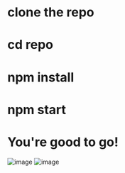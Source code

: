 # clone the repo
# cd repo
# npm install
# npm start

# You're good to go!

![image](https://github.com/AkashNemade16/dictionarywebapp/assets/37910311/2793a30b-0c05-45e2-9b01-f0729b01bf82)
![image](https://github.com/AkashNemade16/dictionarywebapp/assets/37910311/e35a845a-f88e-4658-ac3e-7f3ae8dd008e)


